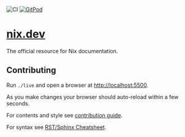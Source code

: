 <img alt="CI"
     src="https://github.com/nix-dot-dev/nix.dev/workflows/CI/badge.svg">
<a href="https://gitpod.io/#https://github.com/nix-dot-dev/nix.dev">
  <img alt="GitPod"
       src="https://gitpod.io/button/open-in-gitpod.svg">
</a>

# [nix.dev](https://nix.dev)

The official resource for Nix documentation.

## Contributing

Run `./live` and open a browser at <http://localhost:5500>.

As you make changes your browser should auto-reload within a few seconds.

For contents and style see [contribution guide](CONTRIBUTING.md).

For syntax see [RST/Sphinx Cheatsheet](https://sphinx-tutorial.readthedocs.io/cheatsheet/).
